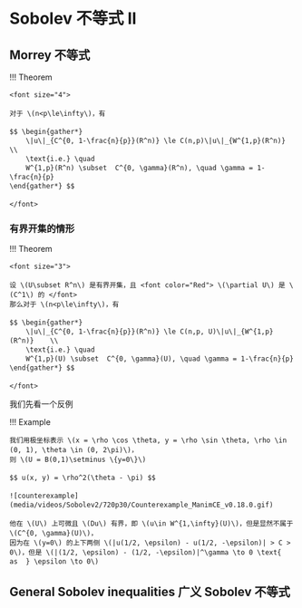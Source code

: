 # Sobolev 不等式 $\mathbf{II}$



## Morrey 不等式

!!! Theorem

    <font size="4">

    对于 \(n<p\le\infty\)，有

    $$ \begin{gather*}
        \|u\|_{C^{0, 1-\frac{n}{p}}(R^n)} \le C(n,p)\|u\|_{W^{1,p}(R^n)}    \\
        \text{i.e.} \quad 
        W^{1,p}(R^n) \subset  C^{0, \gamma}(R^n), \quad \gamma = 1-\frac{n}{p}
    \end{gather*} $$

    </font>


### 有界开集的情形

!!! Theorem

    <font size="3">

    设 \(U\subset R^n\) 是有界开集，且 <font color="Red"> \(\partial U\) 是 \(C^1\) 的 </font>
    那么对于 \(n<p\le\infty\)，有

    $$ \begin{gather*}
        \|u\|_{C^{0, 1-\frac{n}{p}}(R^n)} \le C(n,p, U)\|u\|_{W^{1,p}(R^n)}    \\
        \text{i.e.} \quad 
        W^{1,p}(U) \subset  C^{0, \gamma}(U), \quad \gamma = 1-\frac{n}{p}
    \end{gather*} $$

    </font>



我们先看一个反例

!!! Example

    我们用极坐标表示 \(x = \rho \cos \theta, y = \rho \sin \theta, \rho \in (0, 1), \theta \in (0, 2\pi)\)，        
    则 \(U = B(0,1)\setminus \{y=0\}\)

    $$ u(x, y) = \rho^2(\theta - \pi) $$

    ![counterexample](media/videos/Sobolev2/720p30/Counterexample_ManimCE_v0.18.0.gif)

    他在 \(U\) 上可微且 \(Du\) 有界，即 \(u\in W^{1,\infty}(U)\)，但是显然不属于 \(C^{0, \gamma}(U)\)，        
    因为在 \(y=0\) 的上下两侧 \(|u(1/2, \epsilon) - u(1/2, -\epsilon)| > C > 0\)，但是 \(|(1/2, \epsilon) - (1/2, -\epsilon)|^\gamma \to 0 \text{  as  } \epsilon \to 0\)



## General Sobolev inequalities 广义 Sobolev 不等式


